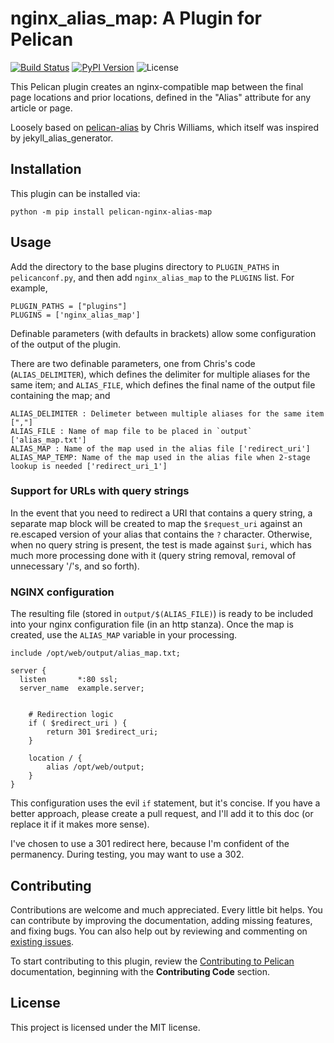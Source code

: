 nginx_alias_map: A Plugin for Pelican
====================================================

[![Build Status](https://img.shields.io/github/workflow/status/gaige/nginx_alias_map/build)](https://github.com/gaige/nginx_alias_map/actions)
[![PyPI Version](https://img.shields.io/pypi/v/pelican-nginx-alias-map)](https://pypi.org/project/pelican-nginx-alias-map/)
![License](https://img.shields.io/pypi/l/pelican-nginx-alias-map?color=blue)


This Pelican plugin creates an nginx-compatible map between the final page locations
and prior locations, defined in the "Alias" attribute for any article or page.

Loosely based on [pelican-alias](https://github.com/Nitron/pelican-alias) by Chris Williams,
which itself was inspired by jekyll_alias_generator.

Installation
------------

This plugin can be installed via:

    python -m pip install pelican-nginx-alias-map

Usage
-----

Add the directory to the base plugins directory to `PLUGIN_PATHS` in
`pelicanconf.py`, and then add `nginx_alias_map` to the `PLUGINS` list. For example,

    PLUGIN_PATHS = ["plugins"]
    PLUGINS = ['nginx_alias_map']

Definable parameters (with defaults in brackets) allow some configuration of the output
of the plugin.

There are two definable parameters, one from Chris's code (`ALIAS_DELIMITER`), which
defines the delimiter for multiple aliases for the same item; and `ALIAS_FILE`, which
defines the final name of the output file containing the map; and

    ALIAS_DELIMITER : Delimeter between multiple aliases for the same item [","]
    ALIAS_FILE : Name of map file to be placed in `output` ['alias_map.txt']
    ALIAS_MAP : Name of the map used in the alias file ['redirect_uri']
    ALIAS_MAP_TEMP: Name of the map used in the alias file when 2-stage lookup is needed ['redirect_uri_1']

### Support for URLs with query strings

In the event that you need to redirect a URI that contains a query string, a separate
map block will be created to map the `$request_uri` against an re.escaped version of your
alias that contains the `?` character. Otherwise, when no query string is present, the
test is made against `$uri`, which has much more processing done with it (query string
removal, removal of unnecessary '/'s, and so forth).

### NGINX configuration

The resulting file (stored in `output/$(ALIAS_FILE)`) is ready to be included into
your nginx configuration file (in an http stanza). Once the map is created, use the
`ALIAS_MAP` variable in your processing.

    include /opt/web/output/alias_map.txt;

    server {
      listen       *:80 ssl;
      server_name  example.server;


        # Redirection logic
        if ( $redirect_uri ) {
            return 301 $redirect_uri;
        }

        location / {
            alias /opt/web/output;
        }
    }

This configuration uses the evil `if` statement, but it's concise.  If you have a better
approach, please create a pull request, and I'll add it to this doc (or replace it if it
makes more sense).

I've chosen to use a 301 redirect here, because I'm confident of the permanency.  During
testing, you may want to use a 302.

Contributing
------------

Contributions are welcome and much appreciated. Every little bit helps. You can contribute by improving the documentation, adding missing features, and fixing bugs. You can also help out by reviewing and commenting on [existing issues][].

To start contributing to this plugin, review the [Contributing to Pelican][] documentation, beginning with the **Contributing Code** section.

[existing issues]: https://github.com/gaige/nginx_alias_map/issues
[Contributing to Pelican]: https://docs.getpelican.com/en/latest/contribute.html

License
-------

This project is licensed under the MIT license.

